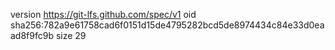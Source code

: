 version https://git-lfs.github.com/spec/v1
oid sha256:782a9e61758cad6f0151d15de4795282bcd5de8974434c84e33d0eaad8f9fc9b
size 29
